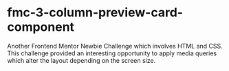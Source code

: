 # fmc-3-column-preview-card-component
Another Frontend Mentor Newbie Challenge which involves HTML and CSS. This challenge provided an interesting opportunity to apply media queries which alter the layout depending on the screen size.
